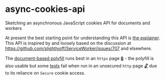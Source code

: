 # async-cookies-api
Sketching an asynchronous JavaScript cookies API for documents and workers

At present the best starting point for understanding this API is [the explainer](explainer.md). This API is inspired by and loosely based on the discussion at https://github.com/slightlyoff/ServiceWorker/issues/707 and elsewhere.

The [document-based polyfill](cookies.js) runs best in an `https` page [🔒](https://bsittler.github.io/async-cookies-api/cookies_test.html) - the polyfill is also usable but some [tests](cookies_test.js) fail when run in an unsecured `http` page [🔓](http://bsittler.github.io/async-cookies-api/cookies_test.html) due to its reliance on `Secure` cookie access.
